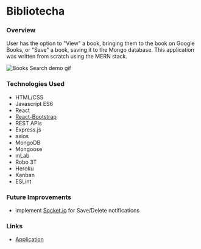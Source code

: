 # Bibliotecha

### Overview
User has the option to "View" a book, bringing them to the book on Google Books, or "Save" a book, saving it to the Mongo database. This application was written from scratch using the MERN stack.

![Books Search demo gif](/demo.gif.gif?raw=true)

### Technologies Used
* HTML/CSS
* Javascript ES6
* React
* [React-Bootstrap](https://react-bootstrap.github.io/)
* REST APIs
* Express.js
* axios
* MongoDB
* Mongoose
* mLab
* Robo 3T
* Heroku
* Kanban
* ESLint

### Future Improvements
* implement [Socket.io](https://socket.io/) for Save/Delete notifications

### Links
* [Application](https://protected-basin-70677.herokuapp.com/)
